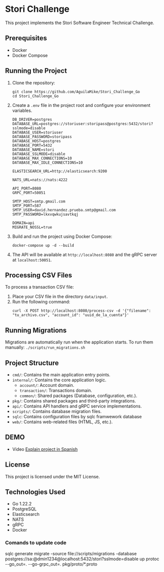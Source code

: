 # Stori Challenge

This project implements the Stori Software Engineer Technical Challenge.

## Prerequisites

- Docker
- Docker Compose

## Running the Project

1. Clone the repository:
   ```
   git clone https://github.com/AguilaMike/Stori_Challenge_Go
   cd Stori_Challenge_Go
   ```
2. Create a `.env` file in the project root and configure your environment variables.
    ```
    DB_DRIVER=postgres
    DATABASE_URL=postgres://storiuser:storipass@postgres:5432/stori?sslmode=disable
    DATABASE_USER=storiuser
    DATABASE_PASSWORD=storipass
    DATABASE_HOST=postgres
    DATABASE_PORT=5432
    DATABASE_NAME=stori
    DATABASE_SSLMODE=disable
    DATABASE_MAX_CONNECTIONS=10
    DATABASE_MAX_IDLE_CONNECTIONS=10

    ELASTICSEARCH_URL=http://elasticsearch:9200

    NATS_URL=nats://nats:4222

    API_PORT=8080
    GRPC_PORT=50051

    SMTP_HOST=smtp.gmail.com
    SMTP_PORT=587
    SMTP_USER=david.hernandez.prueba.smtp@gmail.com
    SMTP_PASSWORD=lkxvqwkujsavtkqj

    DOMAIN=api
    MIGRATE_NOSSL=true
    ```
3. Build and run the project using Docker Compose:
    ```
    docker-compose up -d --build
    ```
4. The API will be available at `http://localhost:8080` and the gRPC server at `localhost:50051`.

## Processing CSV Files

To process a transaction CSV file:

1. Place your CSV file in the directory `data/input`.
2. Run the following command:
   ```
   curl -X POST http://localhost:8080/process-csv -d '{"filename": "tu_archivo.csv", "account_id": "uuid_de_la_cuenta"}'
   ```

## Running Migrations

Migrations are automatically run when the application starts. To run them manually:
    ```
    ./scripts/run_migrations.sh
    ```

## Project Structure

- `cmd/`: Contains the main application entry points.
- `internal/`: Contains the core application logic.
  - `account/`: Account domain.
  - `transaction/`: Transactions domain.
  - `common/`: Shared packages (Database, configuration, etc.).
- `pkg/`: Contains shared packages and third-party integrations.
- `api/`: Contains API handlers and gRPC service implementations.
- `scripts/`: Contains database migration files.
- `sqlc`: Contains configuration files by sqlc framwework database
- `web/`: Contains web-related files (HTML, JS, etc.).

## DEMO

- Video [Explain project in Spanish](https://drive.google.com/file/d/1tWSTnpYYa0K1FQJGWW6rpBjwr-0EMTZc/view?usp=drive_link)

## License

This project is licensed under the MIT License.

## Technologies Used

- Go 1.22.2
- PostgreSQL
- Elasticsearch
- NATS
- gRPC
- Docker


### Comands to update code
sqlc generate
migrate -source file://scripts/migrations -database postgres://sa:@dmin1234@localhost:5432/stori?sslmode=disable up
protoc --go_out=. --go-grpc_out=. pkg/proto/*.proto
